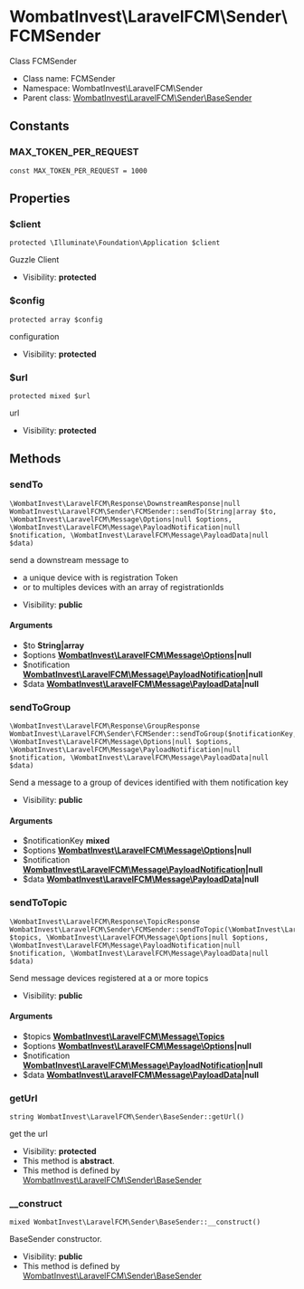 WombatInvest\LaravelFCM\Sender\FCMSender
===============

Class FCMSender




* Class name: FCMSender
* Namespace: WombatInvest\LaravelFCM\Sender
* Parent class: [WombatInvest\LaravelFCM\Sender\BaseSender](WombatInvest\LaravelFCM-Sender-BaseSender.md)



Constants
----------


### MAX_TOKEN_PER_REQUEST

    const MAX_TOKEN_PER_REQUEST = 1000





Properties
----------


### $client

    protected \Illuminate\Foundation\Application $client

Guzzle Client



* Visibility: **protected**


### $config

    protected array $config

configuration



* Visibility: **protected**


### $url

    protected mixed $url

url



* Visibility: **protected**


Methods
-------


### sendTo

    \WombatInvest\LaravelFCM\Response\DownstreamResponse|null WombatInvest\LaravelFCM\Sender\FCMSender::sendTo(String|array $to, \WombatInvest\LaravelFCM\Message\Options|null $options, \WombatInvest\LaravelFCM\Message\PayloadNotification|null $notification, \WombatInvest\LaravelFCM\Message\PayloadData|null $data)

send a downstream message to

- a unique device with is registration Token
- or to multiples devices with an array of registrationIds

* Visibility: **public**


#### Arguments
* $to **String|array**
* $options **[WombatInvest\LaravelFCM\Message\Options](WombatInvest\LaravelFCM-Message-Options.md)|null**
* $notification **[WombatInvest\LaravelFCM\Message\PayloadNotification](WombatInvest\LaravelFCM-Message-PayloadNotification.md)|null**
* $data **[WombatInvest\LaravelFCM\Message\PayloadData](WombatInvest\LaravelFCM-Message-PayloadData.md)|null**



### sendToGroup

    \WombatInvest\LaravelFCM\Response\GroupResponse WombatInvest\LaravelFCM\Sender\FCMSender::sendToGroup($notificationKey, \WombatInvest\LaravelFCM\Message\Options|null $options, \WombatInvest\LaravelFCM\Message\PayloadNotification|null $notification, \WombatInvest\LaravelFCM\Message\PayloadData|null $data)

Send a message to a group of devices identified with them notification key



* Visibility: **public**


#### Arguments
* $notificationKey **mixed**
* $options **[WombatInvest\LaravelFCM\Message\Options](WombatInvest\LaravelFCM-Message-Options.md)|null**
* $notification **[WombatInvest\LaravelFCM\Message\PayloadNotification](WombatInvest\LaravelFCM-Message-PayloadNotification.md)|null**
* $data **[WombatInvest\LaravelFCM\Message\PayloadData](WombatInvest\LaravelFCM-Message-PayloadData.md)|null**



### sendToTopic

    \WombatInvest\LaravelFCM\Response\TopicResponse WombatInvest\LaravelFCM\Sender\FCMSender::sendToTopic(\WombatInvest\LaravelFCM\Message\Topics $topics, \WombatInvest\LaravelFCM\Message\Options|null $options, \WombatInvest\LaravelFCM\Message\PayloadNotification|null $notification, \WombatInvest\LaravelFCM\Message\PayloadData|null $data)

Send message devices registered at a or more topics



* Visibility: **public**


#### Arguments
* $topics **[WombatInvest\LaravelFCM\Message\Topics](WombatInvest\LaravelFCM-Message-Topics.md)**
* $options **[WombatInvest\LaravelFCM\Message\Options](WombatInvest\LaravelFCM-Message-Options.md)|null**
* $notification **[WombatInvest\LaravelFCM\Message\PayloadNotification](WombatInvest\LaravelFCM-Message-PayloadNotification.md)|null**
* $data **[WombatInvest\LaravelFCM\Message\PayloadData](WombatInvest\LaravelFCM-Message-PayloadData.md)|null**



### getUrl

    string WombatInvest\LaravelFCM\Sender\BaseSender::getUrl()

get the url



* Visibility: **protected**
* This method is **abstract**.
* This method is defined by [WombatInvest\LaravelFCM\Sender\BaseSender](WombatInvest\LaravelFCM-Sender-BaseSender.md)




### __construct

    mixed WombatInvest\LaravelFCM\Sender\BaseSender::__construct()

BaseSender constructor.



* Visibility: **public**
* This method is defined by [WombatInvest\LaravelFCM\Sender\BaseSender](WombatInvest\LaravelFCM-Sender-BaseSender.md)




